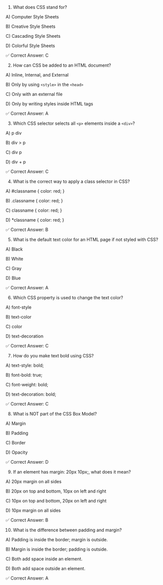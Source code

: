 1. What does CSS stand for?

A) Computer Style Sheets

B) Creative Style Sheets

C) Cascading Style Sheets

D) Colorful Style Sheets

✅ Correct Answer: C

2. How can CSS be added to an HTML document?

A) Inline, Internal, and External

B) Only by using `<style>` in the `<head>`

C) Only with an external file

D) Only by writing styles inside HTML tags

✅ Correct Answer: A

3. Which CSS selector selects all `<p>` elements inside a `<div>`?

A) p div

B) div > p

C) div p

D) div + p

✅ Correct Answer: C

4. What is the correct way to apply a class selector in CSS?

A) #classname { color: red; }

B) .classname { color: red; }

C) classname { color: red; }

D) \*classname { color: red; }

✅ Correct Answer: B

5. What is the default text color for an HTML page if not styled with CSS?

A) Black

B) White

C) Gray

D) Blue

✅ Correct Answer: A

6. Which CSS property is used to change the text color?

A) font-style

B) text-color

C) color

D) text-decoration

✅ Correct Answer: C

7. How do you make text bold using CSS?

A) text-style: bold;

B) font-bold: true;

C) font-weight: bold;

D) text-decoration: bold;

✅ Correct Answer: C

8. What is NOT part of the CSS Box Model?

A) Margin

B) Padding

C) Border

D) Opacity

✅ Correct Answer: D

9. If an element has margin: 20px 10px;, what does it mean?

A) 20px margin on all sides

B) 20px on top and bottom, 10px on left and right

C) 10px on top and bottom, 20px on left and right

D) 10px margin on all sides

✅ Correct Answer: B

10. What is the difference between padding and margin?

A) Padding is inside the border; margin is outside.

B) Margin is inside the border; padding is outside.

C) Both add space inside an element.

D) Both add space outside an element.

✅ Correct Answer: A
